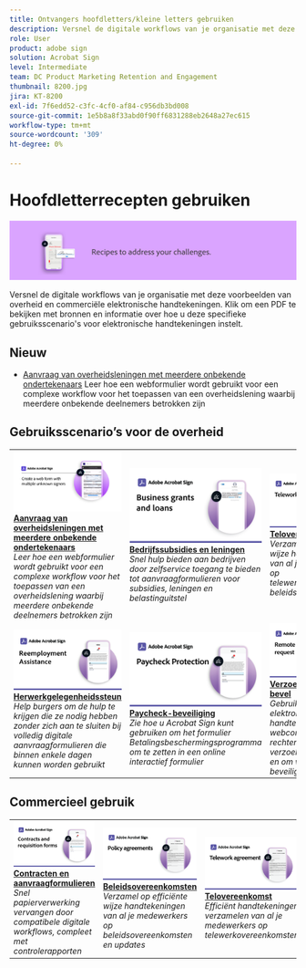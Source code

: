 ```yaml
---
title: Ontvangers hoofdletters/kleine letters gebruiken
description: Versnel de digitale workflows van je organisatie met deze voorbeelden van overheid en commerciële elektronische handtekeningen
role: User
product: adobe sign
solution: Acrobat Sign
level: Intermediate
team: DC Product Marketing Retention and Engagement
thumbnail: 8200.jpg
jira: KT-8200
exl-id: 7f6edd52-c3fc-4cf0-af84-c956db3bd008
source-git-commit: 1e5b8a8f33abd0f90ff6831288eb2648a27ec615
workflow-type: tm+mt
source-wordcount: '309'
ht-degree: 0%

---
```


# Hoofdletterrecepten gebruiken

![Hoofdletterbanner gebruiken](../assets/Hero-Recipe.png)

Versnel de digitale workflows van je organisatie met deze voorbeelden van overheid en commerciële elektronische handtekeningen. Klik om een PDF te bekijken met bronnen en informatie over hoe u deze specifieke gebruiksscenario&#39;s voor elektronische handtekeningen instelt.

## Nieuw

* [Aanvraag van overheidsleningen met meerdere onbekende ondertekenaars](webform-multiple-signers.md)
Leer hoe een webformulier wordt gebruikt voor een complexe workflow voor het toepassen van een overheidslening waarbij meerdere onbekende deelnemers betrokken zijn

## Gebruiksscenario’s voor de overheid

<table style="table-layout:fixed">
<tr>
  <td>
    <a href="webform-multiple-signers.md">
      <img alt="Aanvraag van overheidsleningen met meerdere onbekende ondertekenaars" src="../assets/Web-form-unknown.png" />
    </a>
    <div>
    <a href="webform-multiple-signers.md"><strong>Aanvraag van overheidsleningen met meerdere onbekende ondertekenaars</strong></a>
    </div>
    <em>Leer hoe een webformulier wordt gebruikt voor een complexe workflow voor het toepassen van een overheidslening waarbij meerdere onbekende deelnemers betrokken zijn</em>
    <br>
  </td> 
  <td>
    <a href="usecasegovgrants.md">
      <img alt="Bedrijfssubsidies en leningen" src="../assets/UC_Business.png" />
    </a>
    <div>
    <a href="usecasegovgrants.md"><strong>Bedrijfssubsidies en leningen</strong></a>
    </div>
    <em>Snel hulp bieden aan bedrijven door zelfservice toegang te bieden tot aanvraagformulieren voor subsidies, leningen en belastinguitstel</em>
    <br>
  </td> 
  <td>
    <a href="usecasegovtelework.md">
      <img alt="Telovereenkomst" src="../assets/UC_MegasignR.png" />
    </a>
    <div>
    <a href="usecasegovtelework.md"><strong>Telovereenkomst</strong></a>
    </div>
    <em>Verzamel op efficiënte wijze handtekeningen van al je medewerkers op telewerkovereenkomsten, beleidsupdates en meer</em>
    <br>
  </td>
  <td>
    <a href="usecasegovcontracts.md">
      <img alt="Contracten en aanvraagformulieren" src="../assets/UC_WorkflowR.png" />
    </a>
    <div>
    <a href="usecasegovcontracts.md"><strong>Contracten en aanvraagformulieren</strong></a>
    </div>
    <em>Snel papierverwerking vervangen door compatibele digitale workflows, compleet met controlerapporten</em>
    <br>
  </td>
</tr>
<tr>
 <td>
    <a href="usecasegovreemployment.md">
      <img alt="Herwerkgelegenheidssteun" src="../assets/UC_WebformsR.png" />
    </a>
    <div>
    <a href="usecasegovreemployment.md"><strong>Herwerkgelegenheidssteun</strong></a>
    </div>
    <em>Help burgers om de hulp te krijgen die ze nodig hebben zonder zich aan te sluiten bij volledig digitale aanvraagformulieren die binnen enkele dagen kunnen worden gebruikt</em>
    <br>
  </td>
  <td>
    <a href="usecasegovpaycheck.md">
      <img alt="Paycheck-beveiliging" src="../assets/UC_PaycheckProtectionR.png" />
    </a>
    <div>
    <a href="usecasegovpaycheck.md"><strong>Paycheck-beveiliging</strong></a>
    </div>
    <em>Zie hoe u Acrobat Sign kunt gebruiken om het formulier Betalingsbeschermingsprogramma om te zetten in een online interactief formulier</em>
    <br>
  </td>
  <td>
    <a href="usecasegovremote.md">
      <img alt="Verzoek om extern bevel" src="../assets/UC_Remote_WarrantR.png" />
    </a>
    <div>
    <a href="usecasegovremote.md"><strong>Verzoek om extern bevel</strong></a>
    </div>
    <em>Gebruik samen elektronische handtekeningen en webconferenties om rechters sneller om verzoeken te ontvangen en om warrants te beveiligen</em>
    <br>
  </td>
  <td>
    <img alt="Spacer" src="../assets/Grayspacer.png" />
    <div>
    <br>
  </td>
</tr>
</table>

## Commercieel gebruik

<table style="table-layout:fixed">
<tr>
  <td>
    <a href="usecasecomcontracts.md">
      <img alt="Contracten en aanvraagformulieren" src="../assets/UC_WorkflowR.png" />
    </a>
    <div>
    <a href="usecasecomcontracts.md"><strong>Contracten en aanvraagformulieren</strong></a>
    </div>
    <em>Snel papierverwerking vervangen door compatibele digitale workflows, compleet met controlerapporten</em>
    <br>
  </td> 
  <td>
    <a href="usecasecompolicy.md">
      <img alt="Beleidsovereenkomsten" src="../assets/UC_Policy.png" />
    </a>
    <div>
    <a href="usecasecompolicy.md"><strong>Beleidsovereenkomsten</strong></a>
    </div>
    <em>Verzamel op efficiënte wijze handtekeningen van al je medewerkers op beleidsovereenkomsten en updates</em>
    <br>
  </td>
  <td>
    <a href="usecasecomtelework.md">
      <img alt="Telovereenkomst" src="../assets/UC_MegasignR.png" />
    </a>
    <div>
    <a href="usecasecomtelework.md"><strong>Telovereenkomst</strong></a>
    </div>
    <em>Efficiënt handtekeningen verzamelen van al je medewerkers op telewerkovereenkomsten</em>
    <br>
  </td>
  <td>
    <img alt="Spacer" src="../assets/Whitespacer.png" />
    <div>
    <br>
  </td>
</tr>
</table>
